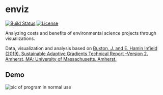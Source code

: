 # enviz

[![Build Status](https://travis-ci.org/abhinavtripathy/enviz.svg?branch=master)](https://travis-ci.org/abhinavtripathy/enviscience-analysis)
[![License](http://img.shields.io/badge/License-MIT-brightgreen.svg)](./LICENSE)

Analyzing costs and benefits of environmental science projects through visualizations. 

Data, visualization and analysis based on [Buxton, J. and E. Hamin Infield (2019). Sustainable Adaptive
Gradients Technical Report -Version 2. Amherst, MA: University of Massachusetts, Amherst.](https://www.umass.edu/larp/center/sustainable-adaptive-gradients-coastal-environment-sage)

## Demo
![pic of program in normal use](assets/demo.gif?raw=true)

